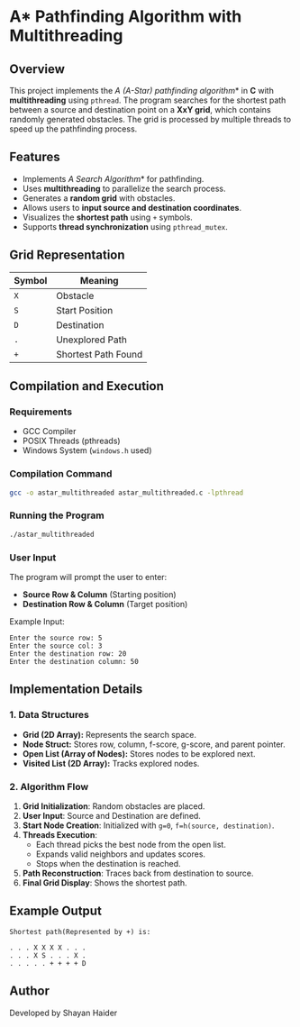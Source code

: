
# A* Pathfinding Algorithm with Multithreading

## Overview
This project implements the **A* (A-Star) pathfinding algorithm** in **C** with **multithreading** using `pthread`. The program searches for the shortest path between a source and destination point on a **XxY grid**, which contains randomly generated obstacles. The grid is processed by multiple threads to speed up the pathfinding process.

## Features
- Implements **A* Search Algorithm** for pathfinding.
- Uses **multithreading** to parallelize the search process.
- Generates a **random grid** with obstacles.
- Allows users to **input source and destination coordinates**.
- Visualizes the **shortest path** using `+` symbols.
- Supports **thread synchronization** using `pthread_mutex`.

## Grid Representation
| Symbol | Meaning |
|--------|---------|
| `X`    | Obstacle |
| `S`    | Start Position |
| `D`    | Destination |
| `.`    | Unexplored Path |
| `+`    | Shortest Path Found |

## Compilation and Execution
### **Requirements**
- GCC Compiler
- POSIX Threads (pthreads)
- Windows System (`windows.h` used)

### **Compilation Command**
```bash
gcc -o astar_multithreaded astar_multithreaded.c -lpthread
```

### **Running the Program**
```bash
./astar_multithreaded
```

### **User Input**
The program will prompt the user to enter:
- **Source Row & Column** (Starting position)
- **Destination Row & Column** (Target position)

Example Input:
```
Enter the source row: 5
Enter the source col: 3
Enter the destination row: 20
Enter the destination column: 50
```

## Implementation Details
### **1. Data Structures**
- **Grid (2D Array):** Represents the search space.
- **Node Struct:** Stores row, column, f-score, g-score, and parent pointer.
- **Open List (Array of Nodes):** Stores nodes to be explored next.
- **Visited List (2D Array):** Tracks explored nodes.

### **2. Algorithm Flow**
1. **Grid Initialization**: Random obstacles are placed.
2. **User Input**: Source and Destination are defined.
3. **Start Node Creation**: Initialized with `g=0`, `f=h(source, destination)`.
4. **Threads Execution**:
   - Each thread picks the best node from the open list.
   - Expands valid neighbors and updates scores.
   - Stops when the destination is reached.
5. **Path Reconstruction**: Traces back from destination to source.
6. **Final Grid Display**: Shows the shortest path.

## Example Output
```
Shortest path(Represented by +) is:

. . . X X X X . . .
. . . X S . . . X .
. . . . . + + + + D
```

## Author
Developed by Shayan Haider

